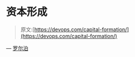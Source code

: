# 资本形成

> 原文:[https://devops.com/capital-formation/](https://devops.com/capital-formation/)

— [罗尔泊](https://devops.com/author/breselman/)